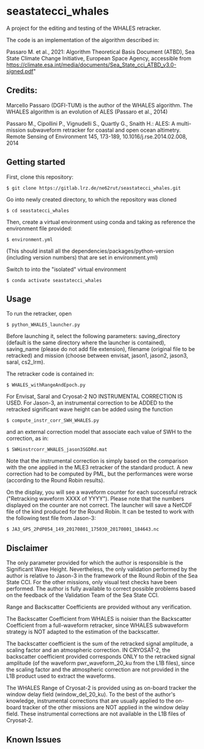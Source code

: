 # seastatecci_whales

A project for the editing and testing of the WHALES retracker.

The code is an implementation of the algorithm described in:

Passaro M. et al., 2021: Algorithm Theoretical Basis Document (ATBD), Sea State Climate Change Initiative, European Space Agency, accessible from https://climate.esa.int/media/documents/Sea_State_cci_ATBD_v3.0-signed.pdf"

## Credits: 
Marcello Passaro (DGFI-TUM) is the author of the WHALES algorithm. The WHALES algorithm is an evolution of ALES (Passaro et al., 2014)

Passaro M., Cipollini P., Vignudelli S., Quartly G., Snaith H.: ALES: A multi-mission subwaveform retracker for coastal and open ocean altimetry. Remote Sensing of Environment 145, 173-189, 10.1016/j.rse.2014.02.008, 2014

## Getting started

First, clone this repository:

    $ git clone https://gitlab.lrz.de/ne62rut/seastatecci_whales.git

Go into newly created directory, to which the repository was cloned

    $ cd seastatecci_whales

Then, create a virtual environment using conda and taking as reference the environment file provided:

    $ environment.yml

(This should install all the dependencies/packages/python-version (including version numbers) that are set in environment.yml)

Switch to into the "isolated" virtual environment 

    $ conda activate seastatecci_whales


## Usage

To run the retracker, open 

    $ python_WHALES_launcher.py

Before launching it, select the following parameters: saving_directory (default is the same directory where the launcher is contained), saving_name (please do not add file extension), filename (original file to be retracked) and mission (choose between envisat, jason1, jason2, jason3, saral, cs2_lrm).

The retracker code is contained in:

    $ WHALES_withRangeAndEpoch.py
    
For Envisat, Saral and Cryosat-2 NO INSTRUMENTAL CORRECTION IS USED.
For Jason-3, an instrumental correction to be ADDED to the retracked significant wave height can be added using the function 

    $ compute_instr_corr_SWH_WHALES.py

and an external correction model that associate each value of SWH to the correction, as in:

    $ SWHinstrcorr_WHALES_jason3SGDRd.mat
    
Note that the instrumental correction is simply based on the comparison with the one applied in the MLE3 retracker of the standard product. A new correction had to be computed by PML, but the performances were worse (according to the Round Robin results). 
    
    
    
On the display, you will see a waveform counter for each successful retrack ("Retracking waveform XXXX of YYYY"). Please note that the numbers displayed on the counter are not correct.
The launcher will save a NetCDF file of the kind produced for the Round Robin. It can be tested to work with the following test file from Jason-3:

    $ JA3_GPS_2PdP054_149_20170801_175030_20170801_184643.nc
    

## Disclaimer

The only parameter provided for which the author is responsible is the Significant Wave Height. Nevertheless, the only validation performed by the author is relative to Jason-3 in the framework of the Round Robin of the Sea State CCI. For the other missions, only visual test checks have been performed. The author is fully available to correct possible problems based on the feedback of the Validation Team of the Sea State CCI.

Range and Backscatter Coefficients are provided without any verification.

The Backscatter Coefficient from WHALES is noisier than the Backscatter Coefficient from a full-waveform retracker, since WHALES subwaveform strategy is NOT adapted to the estimation of the backscatter.

The backscatter coefficient is the sum of the retracked signal amplitude, a scaling factor and an atmospheric correction. IN CRYOSAT-2, the backscatter coefficient provided corresponds ONLY to the retracked signal amplitude (of the waveform pwr_waveform_20_ku from the L1B files), since the scaling factor and the atmospheric correction are not provided in the L1B product used to extract the waveforms.

The WHALES Range of Cryosat-2 is provided using as on-board tracker the window delay field (window_del_20_ku). To the best of the author's knowledge, instrumental corrections that are usually applied to the on-board tracker of the other missions are NOT applied in the window delay field. These instrumental corrections are not available in the L1B files of Cryosat-2. 

## Known Issues







